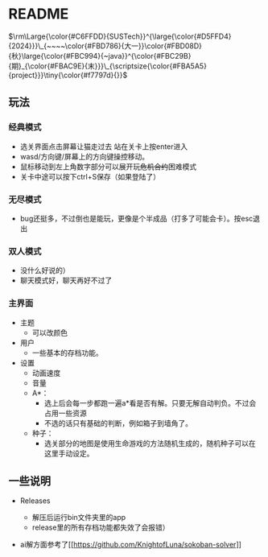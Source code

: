 # README

$\rm\Large{\color{#C6FFDD}{SUSTech}}^{\large{\color{#D5FFD4}{2024}}}\_{~~~~\color{#FBD786}{大一}}\color{#FBD08D}{秋}\large{\color{#FBC994}{~java}}^{\color{#FBC29B}{期}_{\color{#FBAC9E}{末}}}\_{\scriptsize{\color{#FBA5A5}{project}}}\tiny{\color{#f7797d}{}}$

## 玩法
### 经典模式
- 选关界面点击屏幕让猫走过去 站在关卡上按enter进入
- wasd/方向键/屏幕上的方向键操控移动。
- 鼠标移动到左上角数字部分可以展开玩~~危机合约~~困难模式
- 关卡中途可以按下ctrl+S保存（如果登陆了）

### 无尽模式
- bug还挺多，不过倒也是能玩，更像是个半成品（打多了可能会卡）。按esc退出

### 双人模式
- 没什么好说的）
- 聊天模式好，聊天再好不过了

### 主界面
- 主题
  - 可以改颜色
- 用户
  - 一些基本的存档功能。
- 设置
  - 动画速度
  - 音量
  - A*：
    - 选上后会每一步都跑一遍a*看是否有解。只要无解自动判负。不过会占用一些资源
    - 不选的话只有基础的判断，例如箱子到墙角了。
  - 种子：
    - 选关部分的地图是使用生命游戏的方法随机生成的，随机种子可以在这里手动设定。

## 一些说明
- Releases
  - 解压后运行bin文件夹里的app
  - release里的所有存档功能都失效了会报错）

- ai解方面参考了[[https://github.com/KnightofLuna/sokoban-solver]]

